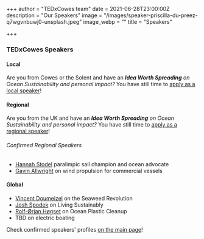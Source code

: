 +++
author = "TEDxCowes team"
date = 2021-06-28T23:00:00Z
description = "Our Speakers"
image = "/images/speaker-priscilla-du-preez-q7wgvnbuwj0-unsplash.jpeg"
image_webp = ""
title = "Speakers"

+++
### TEDxCowes Speakers

#### Local

Are you from Cowes or the Solent and have an **_Idea Worth Spreading_** _on Ocean Sustainability and personal impact?_ You have still time to [apply as a local speaker](https://docs.google.com/forms/d/e/1FAIpQLSeqY0hZAerXLE9W9h-FFKsWMYPcsfCPeIOUjcCSEAB8agoy4w/viewform?usp=pp_url&entry.836756608=Speaker)!

#### Regional

Are you from the UK and have an **_Idea Worth Spreading_** _on Ocean Sustainability and personal impact?_ You have still time to [apply as a regional speaker](https://docs.google.com/forms/d/e/1FAIpQLSeqY0hZAerXLE9W9h-FFKsWMYPcsfCPeIOUjcCSEAB8agoy4w/viewform?usp=pp_url&entry.836756608=Speaker)!

###### Confirmed Regional Speakers

* [Hannah Stodel](https://www.linkedin.com/in/hannah-stodel-79122a60/) paralimpic sail champion and ocean advocate
* [Gavin Allwright](https://www.linkedin.com/in/gavin-allwright-bb20531/) on wind propulsion for commercial vessels

#### Global

* [Vincent Doumeizel](https://www.linkedin.com/in/vincent-doumeizel/) on the Seaweed Revolution
* [Josh Spodek](https://www.linkedin.com/in/joshuaspodek/) on Living Sustainably
* [Rolf-Ørjan Høgset](https://www.linkedin.com/in/rolf-%C3%B8rjan-h%C3%B8gset-5b81a274/) on Ocean Plastic Cleanup
* TBD on electric boating

Check confirmed speakers' profiles [on the main page](https://www.tedxcowes.com/#team)!